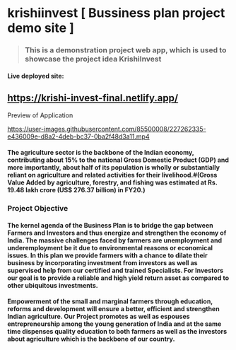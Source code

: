
# krishiinvest [ Bussiness plan project demo site ]

>### This is a demonstration project web app, which is used to showcase the project idea KrishiInvest


#### Live deployed site:
## https://krishi-invest-final.netlify.app/

Preview of Application


https://user-images.githubusercontent.com/85500008/227262335-e436009e-d8a2-4deb-bc37-0ba2f48d3a11.mp4



<h4>
The agriculture sector is the backbone of the Indian economy, contributing about 15% to the national Gross Domestic Product (GDP) and more importantly, about half of its population is wholly or substantially reliant on agriculture and related activities for their livelihood.#(Gross Value Added by agriculture, forestry, and fishing was estimated at Rs. 19.48 lakh crore (US$ 276.37 billion) in FY20.)
<h4/>

### Project Objective
<h4>
The kernel agenda of the Business Plan is to bridge the gap between Farmers and Investors and thus energize and strengthen the economy of India. The massive challenges faced by farmers are unemployment and underemployment be it due to environmental reasons or economical issues. In this plan we provide farmers with a chance to dilate their business by incorporating investment from investors as well as supervised help from our certified and trained Specialists. For Investors our goal is to provide a reliable and high yield return asset as compared to other ubiquitous investments.
<h4/>
<h4/>
Empowerment of the small and marginal farmers through education, reforms and development will ensure a better, efficient and strengthen Indian agriculture. Our Project promotes  as well as espouses entrepreneurship  among the young generation of India and at the same time dispenses quality education to both farmers as well as the investors about agriculture which is the backbone of our country. <h4/>





